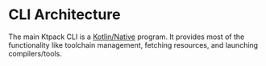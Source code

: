 # CLI Architecture

The main Ktpack CLI is a [Kotlin/Native](https://kotlinlang.org/docs/native-overview.html) program.
It provides most of the functionality like toolchain management, fetching resources, and launching compilers/tools.
